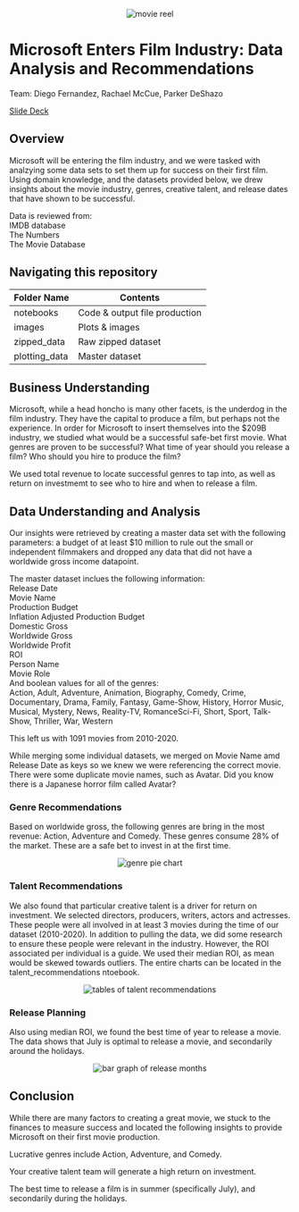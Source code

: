 <p align="center"><img src="images/movie_reel.png" alt="movie reel"></p>

# Microsoft Enters Film Industry: Data Analysis and Recommendations

Team: Diego Fernandez, Rachael McCue, Parker DeShazo

[Slide Deck](https://docs.google.com/presentation/d/17G9n6wys8Iu3T0q2sCgcOy3Fa13mw6SsH-ouRQe6H10/edit?usp=sharing)


## Overview
Microsoft will be entering the film industry, and we were tasked with analzying some data sets to set them up for success on their first film. Using domain knowledge, and the datasets provided below, we drew insights about the movie industry, genres, creative talent, and release dates that have shown to be successful. 

Data is reviewed from:\
  IMDB database\
  The Numbers\
  The Movie Database
  
## Navigating this repository

| Folder Name | Contents    |
| ----------- | ----------- |
| notebooks   | Code & output file production  |
| images      | Plots & images     |
| zipped_data  | Raw zipped dataset |
| plotting_data  | Master dataset  |


## Business Understanding
Microsoft, while a head honcho is many other facets, is the underdog in the film industry. They have the capital to produce a film, but perhaps not the experience. In order for Microsoft to insert themselves into the $209B industry, we studied what would be a successful safe-bet first movie. What genres are proven to be successful? What time of year should you release a film? Who should you hire to produce the film? 

We used total revenue to locate successful genres to tap into, as well as return on investmemt to see who to hire and when to release a film. 


## Data Understanding and Analysis

Our insights were retrieved by creating a master data set with the following parameters: a budget of at least $10 million to rule out the small or independent filmmakers and dropped any data that did not have a worldwide gross income datapoint.

The master dataset inclues the following information:\
  Release Date\
  Movie Name \
  Production Budget\
  Inflation Adjusted Production Budget\
  Domestic Gross \
  Worldwide Gross\
  Worldwide Profit\
  ROI\
  Person Name\
  Movie Role \
  And boolean values for all of the genres:\
  Action, Adult, Adventure, Animation, Biography, Comedy, Crime, Documentary, Drama, Family, Fantasy, Game-Show, History, Horror Music, Musical, Mystery,   News, Reality-TV, RomanceSci-Fi, Short, Sport, Talk-Show, Thriller, War, Western
 
 This left us with 1091 movies from 2010-2020.
 
 While merging some individual datasets, we merged on Movie Name amd Release Date as keys so we knew we were referencing the correct movie. There were some duplicate movie names, such as Avatar. Did you know there is a Japanese horror film called Avatar? 
 
### Genre Recommendations

Based on worldwide gross, the following genres are bring in the most revenue: Action, Adventure and Comedy. These genres consume 28% of the market. These are a safe bet to invest in at the first time. 

<p align="center"><img src="images/gross_revenue_pie_chart.png" alt="genre pie chart"></p>


### Talent Recommendations

We also found that particular creative talent is a driver for return on investment. We selected directors, producers, writers, actors and actresses. These people were all involved in at least 3 movies during the time of our dataset (2010-2020). In addition to pulling the data, we did some research to ensure these people were relevant in the industry. However, the ROI associated per individual is a guide. We used their median ROI, as mean would be skewed towards outliers. The entire charts can be located in the talent_recommendations ntoebook.

<p align="center"><img src="images/talent_table_names.png" alt="tables of talent recommendations"></p>


### Release Planning

Also using median ROI, we found the best time of year to release a movie. The data shows that July is optimal to release a movie, and secondarily around the holidays.

<p align="center"><img src="images/release_month_roi.png" alt="bar graph of release months"></p>


## Conclusion

While there are many factors to creating a great movie, we stuck to the finances to measure success and located the following insights to provide Microsoft on their first movie production. 

Lucrative genres include Action, Adventure, and Comedy. 

Your creative talent team will generate a high return on investment. 

The best time to release a film is in summer (specifically July), and secondarily during the holidays. 

